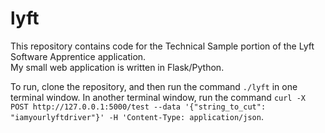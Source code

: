 # lyft

This repository contains code for the Technical Sample portion of the Lyft Software Apprentice application.  
My small web application is written in Flask/Python.

To run, clone the repository, and then run the command `./lyft` in one terminal window. In another terminal window, run the command `curl -X POST http://127.0.0.1:5000/test --data '{"string_to_cut": "iamyourlyftdriver"}' -H 'Content-Type: application/json`.
